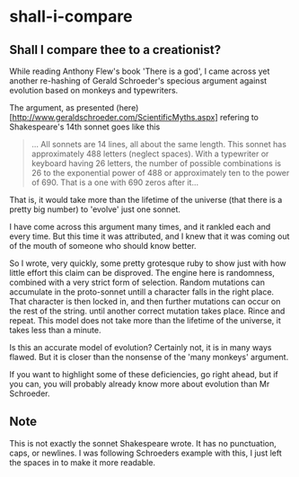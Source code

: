 shall-i-compare
===============

Shall I compare thee to a creationist?
--------------------------------------

While reading Anthony Flew's book 'There is a god', I came across yet another re-hashing of
Gerald Schroeder's specious argument against evolution based on monkeys and typewriters.

The argument, as presented (here)[http://www.geraldschroeder.com/ScientificMyths.aspx] refering
to Shakespeare's 14th sonnet goes like this

> ... All sonnets are 14 lines, all about the same length. This sonnet has approximately 488 letters
> (neglect spaces). With a typewriter or keyboard having 26 letters, the number of possible
> combinations is 26 to the exponential power of 488 or approximately ten to the power of 690.
> That is a one with 690 zeros after it...

That is, it would take more than the lifetime of the universe (that there is a pretty big number)
to 'evolve' just one sonnet.

I have come across this argument many times, and it rankled each and every time. But this time
it was attributed, and I knew that it was coming out of the mouth of someone who should know better.

So I wrote, very quickly, some pretty grotesque ruby to show just with how little
effort this claim can be disproved.  The engine here is randomness, combined with a very strict form
of selection. Random mutations can accumulate in the proto-sonnet untill a character falls in the right
place. That character is then locked in, and then further mutations can occur on the rest of the string.
until another correct mutation takes place. Rince and repeat. This model does not take more than the
lifetime of the universe, it takes less than a minute.

Is this an accurate model of evolution? Certainly not, it is in many ways flawed.  But it is closer
than the nonsense of the 'many monkeys' argument.

If you want to highlight some of these deficiencies, go right ahead, but if you can, you will
probably already know more about evolution than Mr Schroeder.

Note
----

This is not exactly the sonnet Shakespeare wrote. It has no punctuation, caps, or newlines. I was
following Schroeders example with this, I just left the spaces in to make it more readable.

